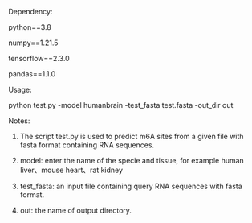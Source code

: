 Dependency:

python==3.8

numpy==1.21.5

tensorflow==2.3.0

pandas==1.1.0

Usage:

python test.py -model humanbrain -test_fasta test.fasta -out_dir out


Notes: 

1. The script test.py is used to predict m6A sites from a given file with fasta format containing RNA sequences. 

2. model: enter the name of the specie and tissue, for example human liver、mouse heart、rat kidney

3. test_fasta: an input file containing query RNA sequences with fasta format.

4. out: the name of output directory.

